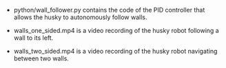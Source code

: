 - python/wall_follower.py contains the code of the PID controller that allows the husky to autonomously follow walls. 

- walls_one_sided.mp4 is a video recording of the husky robot following a wall to its left. 

- walls_two_sided.mp4 is a video recording of the husky robot navigating between two walls.
